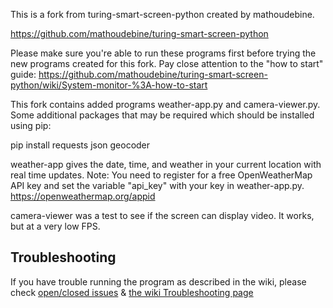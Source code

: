 This is a fork from turing-smart-screen-python created by mathoudebine.

https://github.com/mathoudebine/turing-smart-screen-python

Please make sure you're able to run these programs first before trying the new programs created for this fork.
Pay close attention to the "how to start" guide: 
https://github.com/mathoudebine/turing-smart-screen-python/wiki/System-monitor-%3A-how-to-start

This fork contains added programs weather-app.py and camera-viewer.py.
Some additional packages that may be required which should be installed using pip:

pip install requests json geocoder

weather-app gives the date, time, and weather in your current location with real time updates.
Note: You need to register for a free OpenWeatherMap API key and set the variable "api_key" with your key in weather-app.py.
https://openweathermap.org/appid

camera-viewer was a test to see if the screen can display video.  It works, but at a very low FPS.

## Troubleshooting
If you have trouble running the program as described in the wiki, please check [open/closed issues](https://github.com/mathoudebine/turing-smart-screen-python/issues) & [the wiki Troubleshooting page](https://github.com/mathoudebine/turing-smart-screen-python/wiki/Troubleshooting)


